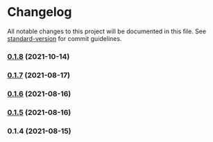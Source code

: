 # Changelog

All notable changes to this project will be documented in this file. See [standard-version](https://github.com/conventional-changelog/standard-version) for commit guidelines.

### [0.1.8](https://github.com/rexsimiloluwah/scrapix-cli/compare/v0.1.7...v0.1.8) (2021-10-14)

### [0.1.7](https://github.com/rexsimiloluwah/scrapix-cli/compare/v0.1.6...v0.1.7) (2021-08-17)

### [0.1.6](https://github.com/rexsimiloluwah/scrapix-cli/compare/v0.1.5...v0.1.6) (2021-08-16)

### [0.1.5](https://github.com/rexsimiloluwah/scrapix-cli/compare/v1.0.1...v0.1.5) (2021-08-16)

### 0.1.4 (2021-08-15)
